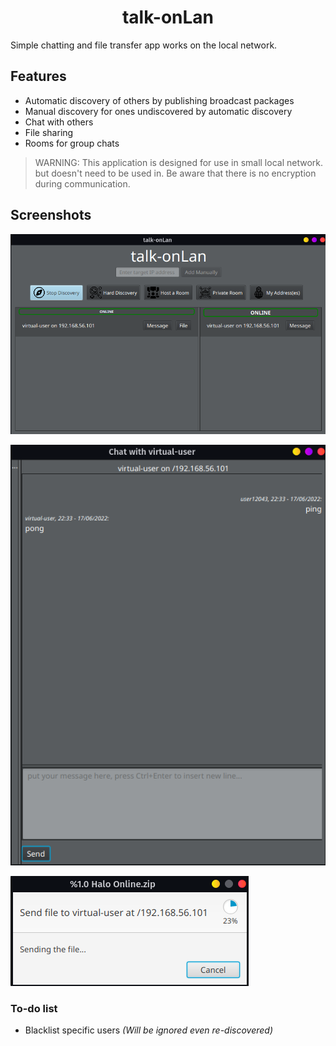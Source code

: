<h1 align="center">talk-onLan</h1>
Simple chatting and file transfer app works on the local network.

## Features

- Automatic discovery of others by publishing broadcast packages
- Manual discovery for ones undiscovered by automatic discovery
- Chat with others
- File sharing
- Rooms for group chats

> WARNING: This application is designed for use in small local network.
> but doesn't need to be used in. Be aware that there is no encryption
> during communication.

## Screenshots

![](doc/ss/main.png)

![](doc/ss/msg.png)

![](doc/ss/file.png)

### To-do list

- Blacklist specific users *(Will be ignored even re-discovered)*
